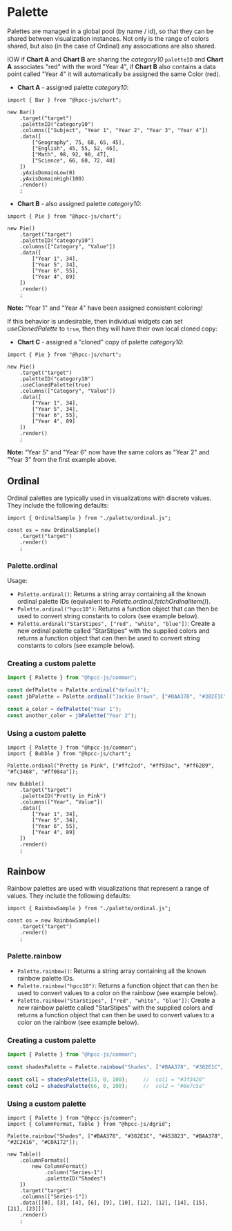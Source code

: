 # Palette

Palettes are managed in a global pool (by name / id), so that they can be shared between visualization instances.  Not only is the range of colors shared, but also (in the case of Ordinal) any associations are also shared.  

IOW if **Chart A** and **Chart B** are sharing the _category10_ `paletteID` and **Chart A** associates "red" with the word "Year 4", if **Chart B** also contains a data point called "Year 4" it will automatically be assigned the same Color (red).

* **Chart A** - assigned palette _category10_:

```sample-code
import { Bar } from "@hpcc-js/chart";

new Bar()
    .target("target")
    .paletteID("category10")
    .columns(["Subject", "Year 1", "Year 2", "Year 3", "Year 4"])
    .data([
        ["Geography", 75, 68, 65, 45],
        ["English", 45, 55, 52, 46],
        ["Math", 98, 92, 90, 47],
        ["Science", 66, 60, 72, 48]
    ])
    .yAxisDomainLow(0)
    .yAxisDomainHigh(100)
    .render()
    ;
```

* **Chart B** - also assigned palette _category10_:

```sample-code
import { Pie } from "@hpcc-js/chart";

new Pie()
    .target("target")
    .paletteID("category10")
    .columns(["Category", "Value"])
    .data([
        ["Year 1", 34],
        ["Year 5", 34],
        ["Year 6", 55],
        ["Year 4", 89]
    ])
    .render()
    ;
```

**Note:**  "Year 1" and "Year 4" have been assigned consistent coloring!

If this behavior is undesirable, then individual widgets can set _useClonedPalette_ to `true`, then they will have their own local cloned copy:

* **Chart C** - assigned a "cloned" copy of palette _category10_:

```sample-code
import { Pie } from "@hpcc-js/chart";

new Pie()
    .target("target")
    .paletteID("category10")
    .useClonedPalette(true)
    .columns(["Category", "Value"])
    .data([
        ["Year 1", 34],
        ["Year 5", 34],
        ["Year 6", 55],
        ["Year 4", 89]
    ])
    .render()
    ;
```

**Note:**  "Year 5" and "Year 6" now have the same colors as "Year 2" and "Year 3" from the first example above.

##  Ordinal

Ordinal palettes are typically used in visualizations with discrete values.  They include the following defaults:

```sample
import { OrdinalSample } from "./palette/ordinal.js";

const os = new OrdinalSample()
    .target("target")
    .render()
    ;
```

### Palette.ordinal

<!--meta:Palette.ordinal
{
    "id": 24804,
    "name": "ordinal",
    "kind": 32,
    "kindString": "Variable",
    "flags": {
        "isExported": true,
        "isConst": true
    },
    "sources": [
        {
            "fileName": "Palette.ts",
            "line": 328,
            "character": 20
        }
    ],
    "type": {
        "type": "reference",
        "name": "fetchOrdinalItem",
        "id": 24773
    },
    "defaultValue": " fetchOrdinalItem",
    "folder": "packages/common",
    "signatures": [
        {
            "id": 24774,
            "name": "fetchOrdinalItem",
            "kind": 4096,
            "kindString": "Call signature",
            "flags": {},
            "type": {
                "type": "array",
                "elementType": {
                    "type": "intrinsic",
                    "name": "string"
                }
            }
        },
        {
            "id": 24775,
            "name": "fetchOrdinalItem",
            "kind": 4096,
            "kindString": "Call signature",
            "flags": {},
            "parameters": [
                {
                    "id": 24776,
                    "name": "id",
                    "kind": 32768,
                    "kindString": "Parameter",
                    "flags": {},
                    "type": {
                        "type": "intrinsic",
                        "name": "string"
                    }
                },
                {
                    "id": 24777,
                    "name": "colors",
                    "kind": 32768,
                    "kindString": "Parameter",
                    "flags": {
                        "isOptional": true
                    },
                    "type": {
                        "type": "array",
                        "elementType": {
                            "type": "intrinsic",
                            "name": "string"
                        }
                    }
                }
            ],
            "type": {
                "type": "reference",
                "name": "OrdinalPaletteFunc",
                "id": 24721
            }
        }
    ]
}
-->

Usage:
* `Palette.ordinal()`:  Returns a string array containing all the known ordinal palette IDs (equivalent to _Palette.ordinal.fetchOrdinalItem()_).
* `Palette.ordinal("hpcc10")`: Returns a function object that can then be used to convert string constants to colors (see example below).
* `Palette.ordinal("StarStipes", ["red", "white", "blue"])`:  Create a new ordinal palette called "StarStipes" with the supplied colors and returns a function object that can then be used to convert string constants to colors (see example below).

### Creating a custom palette

```javascript
import { Palette } from "@hpcc-js/common";

const defPalette = Palette.ordinal("default");
const jbPalette = Palette.ordinal("Jackie Brown", ["#BAA378", "#382E1C", "#453823", "#BAA378", "#2C2416", "#C0A172"]);

const a_color = defPalette("Year 1");
const another_color = jbPalette("Year 2");


```

### Using a custom palette

```sample-code
import { Palette } from "@hpcc-js/common";
import { Bubble } from "@hpcc-js/chart";

Palette.ordinal("Pretty in Pink", ["#ffc2cd", "#ff93ac", "#ff6289", "#fc3468", "#ff084a"]);

new Bubble()
    .target("target")
    .paletteID("Pretty in Pink")
    .columns(["Year", "Value"])
    .data([
        ["Year 1", 34],
        ["Year 5", 34],
        ["Year 6", 55],
        ["Year 4", 89]
    ])
    .render()
    ;
```

##  Rainbow

Rainbow palettes are used with visualizations that represent a range of values.  They include the following defaults:

```sample
import { RainbowSample } from "./palette/ordinal.js";

const os = new RainbowSample()
    .target("target")
    .render()
    ;
``` 

### Palette.rainbow

<!--meta:Palette.rainbow
{
    "id": 24805,
    "name": "rainbow",
    "kind": 32,
    "kindString": "Variable",
    "flags": {
        "isExported": true,
        "isConst": true
    },
    "sources": [
        {
            "fileName": "Palette.ts",
            "line": 329,
            "character": 20
        }
    ],
    "type": {
        "type": "reference",
        "name": "fetchRainbowItem",
        "id": 24784
    },
    "defaultValue": " fetchRainbowItem",
    "folder": "packages/common",
    "signatures": [
        {
            "id": 24785,
            "name": "fetchRainbowItem",
            "kind": 4096,
            "kindString": "Call signature",
            "flags": {},
            "type": {
                "type": "array",
                "elementType": {
                    "type": "intrinsic",
                    "name": "string"
                }
            }
        },
        {
            "id": 24786,
            "name": "fetchRainbowItem",
            "kind": 4096,
            "kindString": "Call signature",
            "flags": {},
            "parameters": [
                {
                    "id": 24787,
                    "name": "id",
                    "kind": 32768,
                    "kindString": "Parameter",
                    "flags": {},
                    "type": {
                        "type": "intrinsic",
                        "name": "string"
                    }
                }
            ],
            "type": {
                "type": "reference",
                "name": "RainbowPaletteFunc",
                "id": 24730
            }
        },
        {
            "id": 24788,
            "name": "fetchRainbowItem",
            "kind": 4096,
            "kindString": "Call signature",
            "flags": {},
            "parameters": [
                {
                    "id": 24789,
                    "name": "id",
                    "kind": 32768,
                    "kindString": "Parameter",
                    "flags": {},
                    "type": {
                        "type": "intrinsic",
                        "name": "string"
                    }
                },
                {
                    "id": 24790,
                    "name": "colors",
                    "kind": 32768,
                    "kindString": "Parameter",
                    "flags": {},
                    "type": {
                        "type": "array",
                        "elementType": {
                            "type": "intrinsic",
                            "name": "string"
                        }
                    }
                },
                {
                    "id": 24791,
                    "name": "steps",
                    "kind": 32768,
                    "kindString": "Parameter",
                    "flags": {
                        "isOptional": true
                    },
                    "type": {
                        "type": "intrinsic",
                        "name": "number"
                    }
                }
            ],
            "type": {
                "type": "reference",
                "name": "RainbowPaletteFunc",
                "id": 24730
            }
        }
    ]
}
-->

* `Palette.rainbow()`:  Returns a string array containing all the known rainbow palette IDs.
* `Palette.rainbow("hpcc10")`: Returns a function object that can then be used to convert values to a color on the rainbow (see example below).
* `Palette.rainbow("StarStipes", ["red", "white", "blue"])`:  Create a new rainbow palette called "StarStipes" with the supplied colors and returns a function object that can then be used to convert values to a color on the rainbow (see example below).

### Creating a custom palette

```javascript
import { Palette } from "@hpcc-js/common";

const shadesPalette = Palette.rainbow("Shades", ["#BAA378", "#382E1C", "#453823", "#BAA378", "#2C2416", "#C0A172"]);

const col1 = shadesPalette(33, 0, 100);     //  col1 = "#3f3420"
const col2 = shadesPalette(66, 0, 100);     //  col2 = "#8e7c5a"


```

### Using a custom palette

```sample-code
import { Palette } from "@hpcc-js/common";
import { ColumnFormat, Table } from "@hpcc-js/dgrid";

Palette.rainbow("Shades", ["#BAA378", "#382E1C", "#453823", "#BAA378", "#2C2416", "#C0A172"]);

new Table()
    .columnFormats([
        new ColumnFormat()
            .column("Series-1")
            .paletteID("Shades")
    ])
    .target("target")
    .columns(["Series-1"])
    .data([[0], [3], [4], [6], [9], [10], [12], [12], [14], [15], [21], [23]])
    .render()
    ;
```
